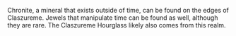 Chronite, a mineral that exists outside of time, can be found on the edges of Claszureme. Jewels that manipulate time can be found as well, although they are rare. The Claszureme Hourglass likely also comes from this realm.